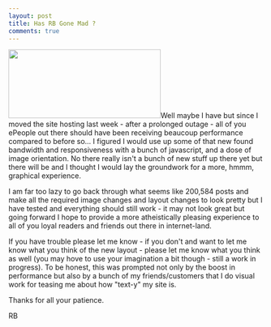 ```yaml
---
layout: post
title: Has RB Gone Mad ?
comments: true
---
```

<a href="http://photo.rwboyer.com/wp-content/uploads/2010/08/GLMedia-189-Version-2.jpg"><img class="alignleft size-medium wp-image-2105" title="GLMedia 189 - Version 2" src="http://photo.rwboyer.com/wp-content/uploads/2010/08/GLMedia-189-Version-2-300x136.jpg" alt="" width="300" height="136" /></a>Well maybe I have but since I moved the site hosting last week - after a prolonged outage - all of you ePeople out there should have been receiving beaucoup performance compared to before so... I figured I would use up some of that new found bandwidth and responsiveness with a bunch of javascript, and a dose of image orientation. No there really isn't a bunch of new stuff up there yet but there will be and I thought I would lay the groundwork for a more, hmmm, graphical experience.

I am far too lazy to go back through what seems like 200,584 posts and make all the required image changes and layout changes to look pretty but I have tested and everything should still work - it may not look great but going forward I hope to provide a more atheistically pleasing experience to all of you loyal readers and friends out there in internet-land.

If you have trouble please let me know - if you don't and want to let me know what you think of the new layout - please let me know what you think as well (you may hove to use your imagination a bit though - still a work in progress). To be honest, this was prompted not only by the boost in performance but also by a bunch of my friends/customers that I do visual work for teasing me about how "text-y" my site is.

Thanks for all your patience.

RB